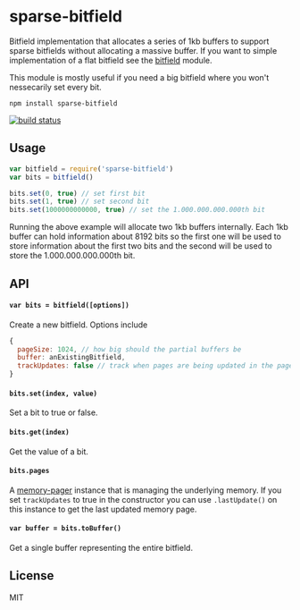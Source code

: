 # sparse-bitfield

Bitfield implementation that allocates a series of 1kb buffers to support sparse bitfields without allocating a massive
buffer. If you want to simple implementation of a flat bitfield see the [bitfield](https://github.com/fb55/bitfield)
module.

This module is mostly useful if you need a big bitfield where you won't nessecarily set every bit.

```
npm install sparse-bitfield
```

[![build status](http://img.shields.io/travis/mafintosh/sparse-bitfield.svg?style=flat)](http://travis-ci.org/mafintosh/sparse-bitfield)

## Usage

``` js
var bitfield = require('sparse-bitfield')
var bits = bitfield()

bits.set(0, true) // set first bit
bits.set(1, true) // set second bit
bits.set(1000000000000, true) // set the 1.000.000.000.000th bit
```

Running the above example will allocate two 1kb buffers internally. Each 1kb buffer can hold information about 8192 bits
so the first one will be used to store information about the first two bits and the second will be used to store the
1.000.000.000.000th bit.

## API

#### `var bits = bitfield([options])`

Create a new bitfield. Options include

``` js
{
  pageSize: 1024, // how big should the partial buffers be
  buffer: anExistingBitfield,
  trackUpdates: false // track when pages are being updated in the pager
}
```

#### `bits.set(index, value)`

Set a bit to true or false.

#### `bits.get(index)`

Get the value of a bit.

#### `bits.pages`

A [memory-pager](https://github.com/mafintosh/memory-pager) instance that is managing the underlying memory. If you
set `trackUpdates` to true in the constructor you can use `.lastUpdate()` on this instance to get the last updated
memory page.

#### `var buffer = bits.toBuffer()`

Get a single buffer representing the entire bitfield.

## License

MIT
